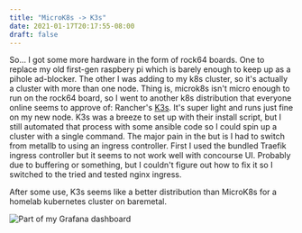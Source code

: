 ```yaml
---
title: "MicroK8s -> K3s"
date: 2021-01-17T20:17:55-08:00
draft: false
---
```


So... I got some more hardware in the form of rock64 boards. One to replace my old first-gen raspbery pi which is barely enough to keep up as a pihole ad-blocker. The other I was adding to my k8s cluster, so it's actually a cluster with more than one node. Thing is, microk8s isn't micro enough to run on the rock64 board, so I went to another k8s distribution that everyone online seems to approve of: Rancher's [K3s](https://k3s.io/). It's super light and runs just fine on my new node. K3s was a breeze to set up with their install script, but I still automated that process with some ansible code so I could spin up a cluster with a single command. The major pain in the but is I had to switch from metallb to using an ingress controller. First I used the bundled Traefik ingress controller but it seems to not work well with concourse UI. Probably due to buffering or something, but I couldn't figure out how to fix it so I switched to the tried and tested nginx ingress.

After some use, K3s seems like a better distribution than MicroK8s for a homelab kubernetes cluster on baremetal.

![Part of my Grafana dashboard](graf.png)
